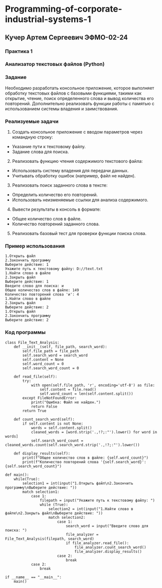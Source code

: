 # Programming-of-corporate-industrial-systems-1
## Кучер Артем Сергеевич ЭФМО-02-24
### Практика 1 
### Анализатор текстовых файлов (Python)
### Задание
Необходимо разработать консольное приложение, которое выполняет обработку текстовых файлов с базовыми функциями, такими как открытие, чтение, поиск определенного слова и вывод количества его повторений. Дополнительно реализовать функции работы с памятью с использованием системы владения и заимствования.
### Реализуемые задачи
1. Создать консольное приложение с вводом параметров через командную строку:
+ Указание пути к текстовому файлу.
+ Задание слова для поиска.
2. Реализовать функцию чтения содержимого текстового файла:
+ Использовать систему владения для передачи данных.
+ Учитывать обработку ошибок (например, файл не найден).
3. Реализовать поиск заданного слова в тексте:
+ Определить количество его повторений.
+ Использовать неизменяемые ссылки для анализа содержимого.
4. Вывести результаты в консоль в формате:
+ Общее количество слов в файле.
+ Количество повторений заданного слова.
5. Реализовать базовый тест для проверки функции поиска слова.

### Пример использования
```
1.Открыть файл
2.Закончить программу
Выберите действие: 1
Укажите путь к текстовому файлу: D://text.txt
1.Найти слово в файле
2.Закрыть файл
Выберите действие: 1
Введите слово для поиска: и
Общее количество слов в файле: 149
Количество повторений слова 'и': 4
1.Найти слово в файле
2.Закрыть файл
Выберите действие: 2
1.Открыть файл
2.Закончить программу
Выберите действие: 2
```
### Код программы
```
class File_Text_Analysis:
    def __init__(self, file_path, search_word):
        self.file_path = file_path
        self.search_word = search_word
        self.content = None
        self.word_count = 0
        self.search_word_count = 0

    def read_file(self):
        try:
            with open(self.file_path, 'r', encoding='utf-8') as file:
                self.content = file.read()
                self.word_count = len(self.content.split())
        except FileNotFoundError:
            print("Ошибка: Файл не найден.")
            return False
        return True

    def count_search_word(self):
        if self.content is not None:
            words = self.content.split()
            cleaned_words = [word.strip('.,!?;:"').lower() for word in words]
            self.search_word_count = cleaned_words.count(self.search_word.strip('.,!?;:"').lower())

    def display_results(self):
        print(f"Общее количество слов в файле: {self.word_count}")
        print(f"Количество повторений слова '{self.search_word}': {self.search_word_count}")

def main():
    while(True):
        selection1 = int(input("1.Открыть файл\n2.Закончить программу\nВыберите действие: "))
        match selection1:
            case 1:
                filepath = input("Укажите путь к текстовому файлу: ")
                while (True):
                    selection2 = int(input("1.Найти слово в файле\n2.Закрыть файл\nВыберите действие: "))
                    match selection2:
                        case 1:
                            search_word = input("Введите слово для поиска: ")
                            file_analyzer = File_Text_Analysis(filepath, search_word)
                            if file_analyzer.read_file():
                                file_analyzer.count_search_word()
                                file_analyzer.display_results()
                        case 2:
                            break
            case 2:
                break

if __name__ == "__main__":
    main()
```
